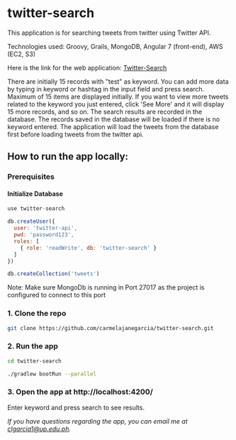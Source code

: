 # twitter-search

This application is for searching tweets from twitter using Twitter API.

Technologies used: Groovy, Grails, MongoDB, Angular 7 (front-end), AWS (EC2, S3)

Here is the link for the web application:
[Twitter-Search](http://twitter-search-frontend.s3-website-ap-southeast-1.amazonaws.com/#/index)

There are initially 15 records with "test" as keyword. You can add more data by typing in keyword or hashtag in the input field and press search. Maximum of 15 items are displayed initially. If you want to view more tweets related to the keyword you just entered, click 'See More' and it will display 15 more records, and so on. The search results are recorded in the database. The records saved in the database will be loaded if there is no keyword entered. The application will load the tweets from the database first before loading tweets from the twitter api.

## How to run the app locally:
### Prerequisites
#### Initialize Database

```js
use twitter-search

db.createUser({
  user: 'twitter-api',
  pwd: 'password123',
  roles: [
    { role: 'readWrite', db: 'twitter-search' }
  ]
})

db.createCollection('tweets')
```

Note: Make sure MongoDb is running in Port 27017 as the project is configured to connect to this port

### 1. Clone the repo

```bash
git clone https://github.com/carmelajanegarcia/twitter-search.git
```

### 2. Run the app
```bash
cd twitter-search

./gradlew bootRun --parallel
```

### 3. Open the app at http://localhost:4200/
Enter keyword and press search to see results.


*If you have questions regarding the app, you can email me at clgarcia1@up.edu.ph.*

